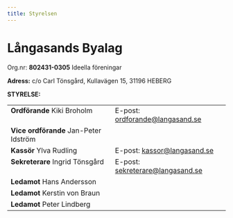 ```yaml
---
title: Styrelsen
---
```

<h1>Långasands Byalag</h1>
Org.nr: <strong>802431-0305</strong> Ideella föreningar

<strong>Adress:</strong>
c/o Carl Tönsgård, Kullavägen 15, 31196 HEBERG

<strong>STYRELSE:</strong>
<table>
<tbody>
<tr>
    <td valign="top"><strong>Ordförande</strong>
    Kiki Broholm</td>
    <td valign="top"><!-- Tel: <a href="tel:0703140105">070-3140105</a> -->
    E-post: <a href="mailto:ordforande@langasand.se">ordforande@langasand.se</a></td>
</tr>
<tr>
    <td valign="top"><strong>Vice ordförande</strong>
    Jan-Peter Idström
    </td>
</tr>
<tr>
    <td valign="top"><strong>Kassör</strong>
    Ylva Rudling
    </td>
    <td valign="top">E-post: <a href="mailto:kassor@langasand.se">kassor@langasand.se</a></td>
</tr>
<tr>
    <td valign="top"><strong>Sekreterare</strong>
    Ingrid Tönsgård</td>
    <td valign="top">E-post: <a href="mailto:sekreterare@langasand.se">sekreterare@langasand.se</a></td>
</tr>
<tr>
    <td valign="top"><strong>Ledamot</strong>
    Hans Andersson
    </td>
</tr>
<tr>
    <td valign="top"><strong>Ledamot</strong>
    Kerstin von Braun
    </td>
</tr>
<tr>
    <td valign="top"><strong>Ledamot</strong>
    Peter Lindberg
    </td>
</tr>
</tbody>
</table>
